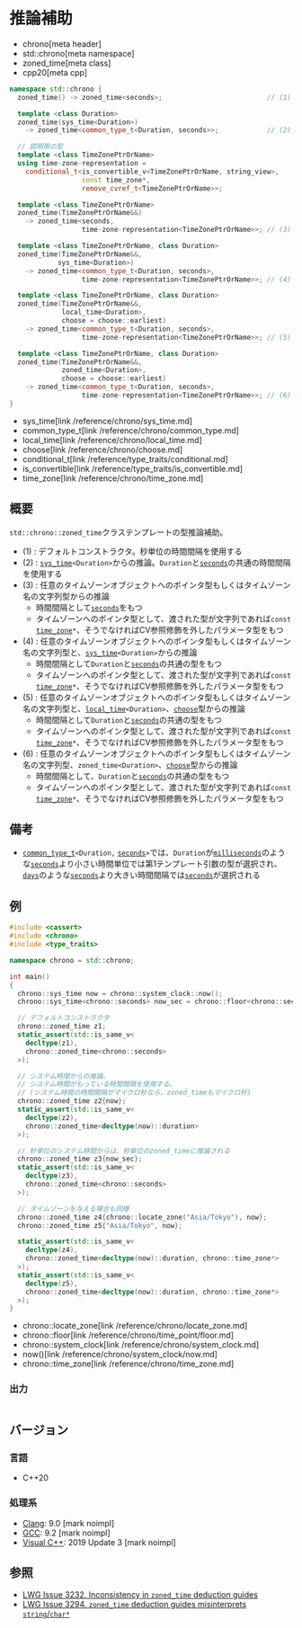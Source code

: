 # 推論補助
* chrono[meta header]
* std::chrono[meta namespace]
* zoned_time[meta class]
* cpp20[meta cpp]

```cpp
namespace std::chrono {
  zoned_time() -> zoned_time<seconds>;                          // (1) C++20

  template <class Duration>
  zoned_time(sys_time<Duration>)
    -> zoned_time<common_type_t<Duration, seconds>>;            // (2) C++20

  // 説明用の型
  template <class TimeZonePtrOrName>
  using time-zone-representation =
    conditional_t<is_convertible_v<TimeZonePtrOrName, string_view>,
                  const time_zone*,
                  remove_cvref_t<TimeZonePtrOrName>>;

  template <class TimeZonePtrOrName>
  zoned_time(TimeZonePtrOrName&&)
    -> zoned_time<seconds,
                  time-zone-representation<TimeZonePtrOrName>>; // (3) C++20

  template <class TimeZonePtrOrName, class Duration>
  zoned_time(TimeZonePtrOrName&&,
            sys_time<Duration>)
    -> zoned_time<common_type_t<Duration, seconds>,
                  time-zone-representation<TimeZonePtrOrName>>; // (4) C++20

  template <class TimeZonePtrOrName, class Duration>
  zoned_time(TimeZonePtrOrName&&,
             local_time<Duration>,
             choose = choose::earliest)
    -> zoned_time<common_type_t<Duration, seconds>,
                  time-zone-representation<TimeZonePtrOrName>>; // (5) C++20

  template <class TimeZonePtrOrName, class Duration>
  zoned_time(TimeZonePtrOrName&&,
             zoned_time<Duration>,
             choose = choose::earliest)
    -> zoned_time<common_type_t<Duration, seconds>,
                  time-zone-representation<TimeZonePtrOrName>>; // (6) C++20
}
```
* sys_time[link /reference/chrono/sys_time.md]
* common_type_t[link /reference/chrono/common_type.md]
* local_time[link /reference/chrono/local_time.md]
* choose[link /reference/chrono/choose.md]
* conditional_t[link /reference/type_traits/conditional.md]
* is_convertible[link /reference/type_traits/is_convertible.md]
* time_zone[link /reference/chrono/time_zone.md]

## 概要
`std::chrono::zoned_time`クラステンプレートの型推論補助。

- (1) : デフォルトコンストラクタ。秒単位の時間間隔を使用する
- (2) : [`sys_time`](/reference/chrono/sys_time.md)`<Duration>`からの推論。`Duration`と[`seconds`](/reference/chrono/duration_aliases.md)の共通の時間間隔を使用する
- (3) : 任意のタイムゾーンオブジェクトへのポインタ型もしくはタイムゾーン名の文字列型からの推論
    - 時間間隔として[`seconds`](/reference/chrono/duration_aliases.md)をもつ
    - タイムゾーンへのポインタ型として、渡された型が文字列であれば`const` [`time_zone`](/reference/chrono/time_zone.md)`*`、そうでなければCV参照修飾を外したパラメータ型をもつ
- (4) : 任意のタイムゾーンオブジェクトへのポインタ型もしくはタイムゾーン名の文字列型と、[`sys_time`](/reference/chrono/sys_time.md)`<Duration>`からの推論
    - 時間間隔として`Duration`と[`seconds`](/reference/chrono/duration_aliases.md)の共通の型をもつ
    - タイムゾーンへのポインタ型として、渡された型が文字列であれば`const` [`time_zone`](/reference/chrono/time_zone.md)`*`、そうでなければCV参照修飾を外したパラメータ型をもつ
- (5) : 任意のタイムゾーンオブジェクトへのポインタ型もしくはタイムゾーン名の文字列型と、[`local_time`](/reference/chrono/local_time.md)`<Duration>`、[`choose`](/reference/chrono/choose.md)型からの推論
    - 時間間隔として`Duration`と[`seconds`](/reference/chrono/duration_aliases.md)の共通の型をもつ
    - タイムゾーンへのポインタ型として、渡された型が文字列であれば`const` [`time_zone`](/reference/chrono/time_zone.md)`*`、そうでなければCV参照修飾を外したパラメータ型をもつ
- (6) : 任意のタイムゾーンオブジェクトへのポインタ型もしくはタイムゾーン名の文字列型、`zoned_time<Duration>`、[`choose`](/reference/chrono/choose.md)型からの推論
    - 時間間隔として、`Duration`と[`seconds`](/reference/chrono/duration_aliases.md)の共通の型をもつ
    - タイムゾーンへのポインタ型として、渡された型が文字列であれば`const` [`time_zone`](/reference/chrono/time_zone.md)`*`、そうでなければCV参照修飾を外したパラメータ型をもつ


## 備考
- [`common_type_t`](/reference/chrono/common_type.md)`<Duration,` [`seconds`](/reference/chrono/duration_aliases.md)`>`では、`Duration`が[`milliseconds`](/reference/chrono/duration_aliases.md)のような[`seconds`](/reference/chrono/duration_aliases.md)より小さい時間単位では第1テンプレート引数の型が選択され、[`days`](/reference/chrono/duration_aliases.md)のような[`seconds`](/reference/chrono/duration_aliases.md)より大きい時間間隔では[`seconds`](/reference/chrono/duration_aliases.md)が選択される

## 例
```cpp example
#include <cassert>
#include <chrono>
#include <type_traits>

namespace chrono = std::chrono;

int main()
{
  chrono::sys_time now = chrono::system_clock::now();
  chrono::sys_time<chrono::seconds> now_sec = chrono::floor<chrono::seconds>(now);

  // デフォルトコンストラクタ
  chrono::zoned_time z1;
  static_assert(std::is_same_v<
    decltype(z1),
    chrono::zoned_time<chrono::seconds>
  >);

  // システム時間からの推論。
  // システム時間がもっている時間間隔を使用する。
  // (システム時間の時間間隔がマイクロ秒なら、zoned_timeもマイクロ秒)
  chrono::zoned_time z2{now};
  static_assert(std::is_same_v<
    decltype(z2),
    chrono::zoned_time<decltype(now)::duration>
  >);

  // 秒単位のシステム時間からは、秒単位のzoned_timeに推論される
  chrono::zoned_time z3{now_sec};
  static_assert(std::is_same_v<
    decltype(z3),
    chrono::zoned_time<chrono::seconds>
  >);

  // タイムゾーンを与える場合も同様
  chrono::zoned_time z4{chrono::locate_zone("Asia/Tokyo"), now};
  chrono::zoned_time z5{"Asia/Tokyo", now};

  static_assert(std::is_same_v<
    decltype(z4),
    chrono::zoned_time<decltype(now)::duration, chrono::time_zone*>
  >);
  static_assert(std::is_same_v<
    decltype(z5),
    chrono::zoned_time<decltype(now)::duration, chrono::time_zone*>
  >);
}
```
* chrono::locate_zone[link /reference/chrono/locate_zone.md]
* chrono::floor[link /reference/chrono/time_point/floor.md]
* chrono::system_clock[link /reference/chrono/system_clock.md]
* now()[link /reference/chrono/system_clock/now.md]
* chrono::time_zone[link /reference/chrono/time_zone.md]

### 出力
```
```

## バージョン
### 言語
- C++20

### 処理系
- [Clang](/implementation.md#clang): 9.0 [mark noimpl]
- [GCC](/implementation.md#gcc): 9.2 [mark noimpl]
- [Visual C++](/implementation.md#visual_cpp): 2019 Update 3 [mark noimpl]


## 参照
- [LWG Issue 3232. Inconsistency in `zoned_time` deduction guides](https://wg21.cmeerw.net/lwg/issue3232)
- [LWG Issue 3294. `zoned_time` deduction guides misinterprets `string`/`char*`](http://www.open-std.org/jtc1/sc22/wg21/docs/papers/2020/p2051r0.html#3294)
